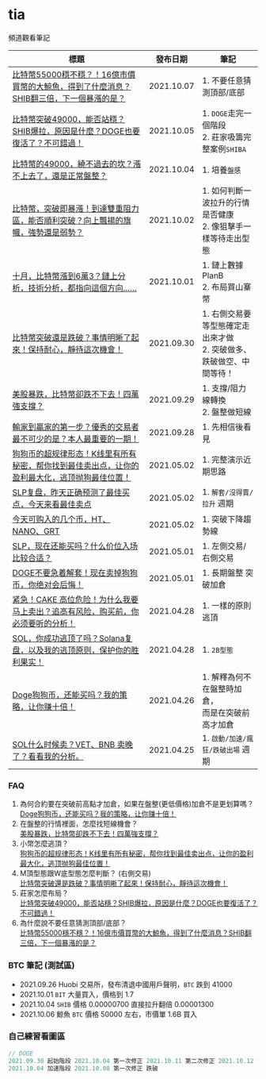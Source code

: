 # tia
頻道觀看筆記

|標題|發布日期|筆記|
|---|---|---|
|[比特幣55000穩不穩？！16億市價買幣的大鯨魚，得到了什麼消息？SHIB翻三倍，下一個暴漲的是？](https://www.youtube.com/watch?v=qVpIpFi5rJ0)|2021.10.07|1. 不要任意猜測頂部/底部|
|[比特幣突破49000，能否站穩？SHIB爆拉，原因是什麼？DOGE也要復活了？不可錯過！](https://www.youtube.com/watch?v=2es_a1cKvOo)|2021.10.05|1. `DOGE`走完一個階段<br>2. 莊家吸籌完整案例`SHIBA`|
|[比特幣的49000，繞不過去的坎？漲不上去了，還是正常盤整？]()|2021.10.04|1. 培養`盤感`|
|[比特幣，突破即暴漲！到達雙重阻力區，能否順利突破？向上飄揚的旗幟，強勢還是弱勢？](https://www.youtube.com/watch?v=ma5Hy0R7Hsg)|2021.10.02|1. 如何判斷一波拉升的行情是否健康<br>2. 像狙擊手一樣等待走出型態|
|[十月，比特幣漲到6萬3？鏈上分析，技術分析，都指向這個方向……](https://www.youtube.com/watch?v=Ee3h4hZl3Mg)|2021.10.01|1. 鏈上數據 PlanB<br>2. 布局買山寨幣|
|[比特幣突破還是跌破？事情明晰了起來！保持耐心，靜待這次機會！](https://www.youtube.com/watch?v=2PX9tD0yv78)|2021.09.30|1. 右側交易要等型態確定走出來才做<br>2. 突破做多、跌破做空、中間等待！|
|[美股暴跌，比特幣卻跌不下去！四萬強支撐？](https://www.youtube.com/watch?v=lmlxbdU5E2w)|2021.09.29|1. 支撐/阻力線轉換<br>2. 盤整做短線|
|[輸家到贏家的第一步？優秀的交易者最不可少的是？本人最重要的一期！](https://www.youtube.com/watch?v=OnEZpExmwXE)|2021.09.28|1. 先相信後看見|
|[狗狗币的超规律形态！K线里有所有秘密，帮你找到最佳卖出点，让你的盈利最大化，逃顶抛狗最佳位置！](https://www.youtube.com/watch?v=2qghLiygh7g)|2021.05.02|1. 完整演示近期思路|
|[SLP复盘，昨天正确预测了最佳买点，今天来看最佳卖点](https://www.youtube.com/watch?v=xb95nu7HDG0)|2021.05.02|1. `解套/沒得賣/拉升` 週期|
|[今天可购入的几个币，HT、NANO、GRT](https://www.youtube.com/watch?v=4WSGGPJWYaI)|2021.05.02|1. 突破下降趨勢線|
|[SLP，现在还能买吗？什么价位入场比较合适？](https://www.youtube.com/watch?v=tEG1Nhw0o0E)|2021.05.01|1. 左側交易/右側交易|
|[DOGE不要急着解套！现在卖掉狗狗币，你绝对会后悔！](https://www.youtube.com/watch?v=nvIqdfzET8w)|2021.05.01|1. 長期盤整 突破加倉|
|[紧急！CAKE 高位危险！为什么我要马上卖出？追高有风险，购买前，你必须要听的分析！](https://www.youtube.com/watch?v=JTIxZt2aS4k)|2021.04.28|1. 一樣的原則逃頂|
|[SOL，你成功逃顶了吗？Solana复盘，以及我的逃顶原则，保护你的胜利果实！](https://www.youtube.com/watch?v=eKjsd_VJI-s)|2021.04.28|1. `2B型態`|
|[Doge狗狗币，还能买吗？我的策略，让你赚十倍！](https://www.youtube.com/watch?v=20p4QjZG6iw)|2021.04.26|1. 解釋為何不在盤整時加倉，<br>而是在突破前高才加倉|
|[SOL什么时候卖？VET、BNB 卖晚了？看看我的分析。](https://www.youtube.com/watch?v=S-c8yznbQ2g)|2021.04.25|1. `啟動/加速/瘋狂/跌破出場` 週期|

### FAQ
1. 為何合約要在突破前高點才加倉，如果在盤整(更低價格)加倉不是更划算嗎？  
[Doge狗狗币，还能买吗？我的策略，让你赚十倍！](https://www.youtube.com/watch?v=20p4QjZG6iw)
2. 在盤整的行情裡面，怎麼找短線機會？  
[美股暴跌，比特幣卻跌不下去！四萬強支撐？](https://www.youtube.com/watch?v=lmlxbdU5E2w)
3. 小幣怎麼逃頂？  
[狗狗币的超规律形态！K线里有所有秘密，帮你找到最佳卖出点，让你的盈利最大化，逃顶抛狗最佳位置！](https://www.youtube.com/watch?v=2qghLiygh7g)
4. M頂型態跟W底型態怎麼判斷？ (右側交易)  
[比特幣突破還是跌破？事情明晰了起來！保持耐心，靜待這次機會！](https://www.youtube.com/watch?v=2PX9tD0yv78)
5. 莊家怎麼布局？  
[比特幣突破49000，能否站穩？SHIB爆拉，原因是什麼？DOGE也要復活了？不可錯過！](https://www.youtube.com/watch?v=2es_a1cKvOo)
6. 為什麼說不要任意猜測頂部/底部？  
[比特幣55000穩不穩？！16億市價買幣的大鯨魚，得到了什麼消息？SHIB翻三倍，下一個暴漲的是？](https://www.youtube.com/watch?v=qVpIpFi5rJ0)

### BTC 筆記 (測試區)
* 2021.09.26 Huobi 交易所，發布清退中國用戶聲明，`BTC` 跌到 41000
* 2021.10.01 `BIT` 大量買入，價格到 1.7
* 2021.10.04 `SHIB` 價格 0.00000700 直接拉升翻倍 0.00001300
* 2021.10.06 鯨魚 `BTC` 價格 50000 左右，市價單 1.6B 買入

### 自己練習看圖區
```php
// DOGE
2021.09.30 起始階段 2021.10.04 第一次修正 2021.10.11 第二次修正 2021.10.12 第三次修正
2021.10.04 加速階段 2021.10.08 第一次修正 跌破
```

